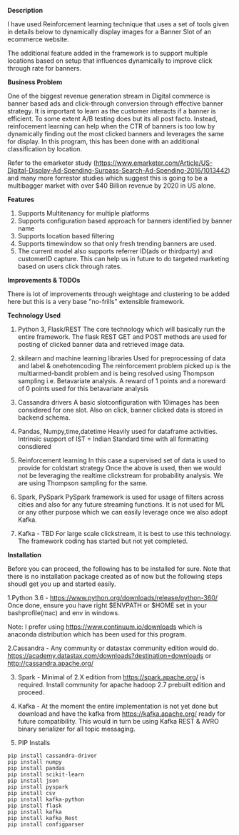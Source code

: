 <b>Description</b>

I have used Reinforcement learning technique that uses a set of tools given in details below to dynamically display images for a Banner Slot of an ecommerce website.

The additional feature added in the framework is to support multiple locations based on setup that influences dynamically to improve click through rate for banners.

<b>Business Problem</b>

One of the biggest revenue generation stream in Digital commerce is banner based ads and click-through conversion through effective banner strategy. It is important to learn as the customer interacts if a banner is efficient. To some extent A/B testing does but its all post facto. Instead, reinfocement learning can help when the CTR of banners is too low by dynamically finding out the most clicked banners and leverages the same for display. In this program, this has been done with an additional classification by location.

Refer to the emarketer study (https://www.emarketer.com/Article/US-Digital-Display-Ad-Spending-Surpass-Search-Ad-Spending-2016/1013442) and many more forrestor studies which suggest this is  going to be a multibagger market with over $40 Billion revenue by 2020 in US alone.


<b>Features</b>
1. Supports Multitenancy for multiple platforms
2. Supports configuration based approach for banners identified by banner name
3. Supports location based filtering 
4. Supports timewindow so that only fresh trending banners are used.
5. The current model also supports referrer ID(ads or thirdparty) and customerID capture. This can help us in future to do targeted marketing based on users click through rates.


<b>Improvements & TODOs</b>

There is lot of improvements through weightage and clustering to be added here but this is a very base "no-frills" extensible framework.


<b>Technology Used</b>

1. Python 3, Flask/REST
The core technology which will basically run the entire framework.
The flask REST GET and POST methods are used for posting of clicked banner data and retrieved image data.

2. skilearn and machine learning libraries
Used for preprocessing of data and label & onehotencoding
The reinforcement problem picked up is the multiarmed-bandit problem and is being resolved using Thompson sampling i.e. Betavariate analysis.
A reward of 1 points and a noreward of 0 points used for this betavariate analysis

3. Cassandra drivers
A basic slotconfiguration with 10images has been considered for one slot.
Also on click, banner clicked data is stored in backend schema.

4. Pandas, Numpy,time,datetime
Heavily used for dataframe activities.
Intrinsic support of IST = Indian Standard time with all formatting consdiered

5. Reinforcement learning
In this case a supervised set of data is used to provide for coldstart strategy
Once the above is used, then we would not be leveraging the realtime clickstream for probability analysis.
We are using Thompson sampling for the same.

8. Spark, PySpark
PySpark framework is used for usage of filters across cities and also for any future streaming functions.
It is not used for ML or any other purpose which we can easily leverage once we also adopt Kafka.

7. Kafka - TBD
For large scale clickstream, it is best to use this technology.
The framework coding has started but not yet completed.


<b>Installation</b>


Before you can proceed, the following has to be installed for sure. Note that there is no installation package created as of now but the following steps shoudl get you up and started easily.

1.Python 3.6 - https://www.python.org/downloads/release/python-360/
Once done, ensure you have right $ENVPATH or $HOME set in your bashprofile(mac) and env in windows.

Note: I prefer using https://www.continuum.io/downloads which is anaconda distribution which has been used for this program.

2.Cassandra - Any community or datastax community edition would do. https://academy.datastax.com/downloads?destination=downloads or http://cassandra.apache.org/ 

3. Spark - Minimal of 2.X edition from https://spark.apache.org/  is required. Install community for apache hadoop 2.7 prebuilt edition and proceed.


4. Kafka - At the moment the entire implementation is not yet done but download and have the kafka from https://kafka.apache.org/ ready for future compatibility. This would in turn be using Kafka REST & AVRO binary serializer for all topic messaging.

5. PIP Installs

```
pip install cassandra-driver
pip install numpy
pip install pandas
pip install scikit-learn
pip install json
pip install pyspark
pip install csv
pip install kafka-python
pip install flask
pip install kafka
pip install kafka_Rest
pip install configparser
```












